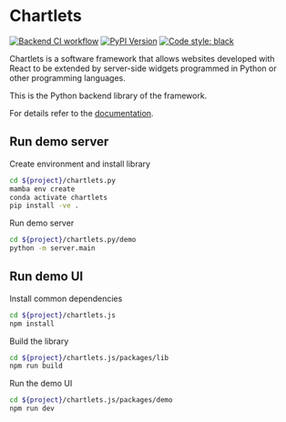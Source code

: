# Chartlets 

[![Backend CI workflow](https://github.com/bcdev/chartlets/actions/workflows/backend-ci.yml/badge.svg)](https://github.com/bcdev/chartlets/actions/workflows/backend-ci.yml)
[![PyPI Version](https://img.shields.io/pypi/v/chartlets)](https://pypi.org/project/chartlets/)
[![Code style: black](https://img.shields.io/badge/code%20style-black-000000.svg)](https://github.com/psf/black)

Chartlets is a software framework that allows websites developed with
React to be extended by server-side widgets programmed in Python or other
programming languages. 

This is the Python backend library of the framework.

For details refer to the [documentation](https://bcdev.github.io/chartlets/).

## Run demo server

Create environment and install library

``` bash
cd ${project}/chartlets.py
mamba env create
conda activate chartlets
pip install -ve . 
```

Run demo server

``` bash
cd ${project}/chartlets.py/demo
python -m server.main 
```

## Run demo UI

Install common dependencies

``` bash
cd ${project}/chartlets.js
npm install
```

Build the library

``` bash
cd ${project}/chartlets.js/packages/lib
npm run build
```

Run the demo UI

``` bash
cd ${project}/chartlets.js/packages/demo
npm run dev
```

